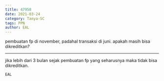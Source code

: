 ```yaml
---
title: 47958
date: 2021-03-24
category: Tanya-SC
tags: PPN
author: EAL
---
```


pembuatan fp di november, padahal transaksi di juni. apakah masih bisa dikreditkan?

---

jika lebih dari 3 bulan sejak pembuatan fp yang seharusnya maka tidak bisa dikreditkan.

`EAL`
